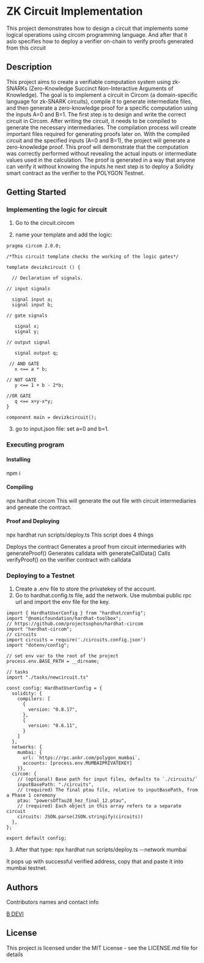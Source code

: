 # ZK Circuit Implementation

This project demonstrates how to design a circuit that implements some logical operations using circom programming language. And after that it aslo specifies how to deploy a verifier on-chain to verify proofs generated from this circuit

## Description

This project aims to create a verifiable computation system using zk-SNARKs (Zero-Knowledge Succinct Non-Interactive Arguments of Knowledge). The goal is to implement a circuit in Circom (a domain-specific language for zk-SNARK circuits), compile it to generate intermediate files, and then generate a zero-knowledge proof for a specific computation using the inputs A=0 and B=1. The first step is to design and write the correct circuit in Circom. After writing the circuit, it needs to be compiled to generate the necessary intermediaries. The compilation process will create important files required for generating proofs later on. With the compiled circuit and the specified inputs (A=0 and B=1), the project will generate a zero-knowledge proof. This proof will demonstrate that the computation was correctly performed without revealing the actual inputs or intermediate values used in the calculation. The proof is generated in a way that anyone can verify it without knowing the inputs.he next step is to deploy a Solidity smart contract as the verifier to the POLYGON Testnet.

## Getting Started

### Implementing the logic for circuit

1. Go to the circuit.circom

2. name your template and add the logic:

 
```
pragma circom 2.0.0;

/*This circuit template checks the working of the logic gates*/  

template devizkcircuit () {  

  // Declaration of signals.  

// input signals 

  signal input a;  
  signal input b; 

// gate signals

   signal x;
   signal y;

// output signal

   signal output q;  

 // AND GATE 
   x <== a * b;  

// NOT GATE
   y <== 1 + b - 2*b;

//OR GATE
   q <== x+y-x*y;
}

component main = devizkcircuit();
```

3. go to input.json file: set a=0 and b=1.   

### Executing program

#### Installing
npm i

#### Compiling
npx hardhat circom This will generate the out file with circuit intermediaries and geneate the  contract.

#### Proof and Deploying
npx hardhat run scripts/deploy.ts This script does 4 things

Deploys the contract
Generates a proof from circuit intermediaries with generateProof()
Generates calldata with generateCallData()
Calls verifyProof() on the verifier contract with calldata

### Deploying to a Testnet

1. Create a .env file to store the privatekey of the account.
2. Go to hardhat.config.ts file, add the network. Use mubmbai public rpc url and import the env file for the key.

```
import { HardhatUserConfig } from "hardhat/config";
import "@nomicfoundation/hardhat-toolbox";
// https://github.com/projectsophon/hardhat-circom
import "hardhat-circom";
// circuits
import circuits = require('./circuits.config.json')
import "dotenv/config";

// set env var to the root of the project
process.env.BASE_PATH = __dirname;

// tasks
import "./tasks/newcircuit.ts"

const config: HardhatUserConfig = {
  solidity: {
    compilers: [
      {
        version: "0.8.17",
      },
      {
        version: "0.6.11",
      }
    ]
  },
  networks: {
    mumbai: {
      url: `https://rpc.ankr.com/polygon_mumbai`,
      accounts: [process.env.MUMBAIPRIVATEKEY]
    }},
  circom: {
    // (optional) Base path for input files, defaults to `./circuits/`
    inputBasePath: "./circuits",
    // (required) The final ptau file, relative to inputBasePath, from a Phase 1 ceremony
    ptau: "powersOfTau28_hez_final_12.ptau",
    // (required) Each object in this array refers to a separate circuit
    circuits: JSON.parse(JSON.stringify(circuits))
  },
};

export default config;

```
3. After that type:  npx hardhat run scripts/deploy.ts --network mumbai

It pops up with successful verified address, copy that and paste it into mumbai testnet.

## Authors

Contributors names and contact info

 
 [B DEVI](devibattini@gmail.com)


## License

This project is licensed under the MIT License - see the LICENSE.md file for details
